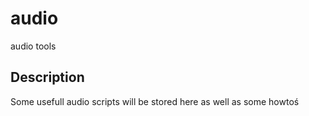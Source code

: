 # audio
audio tools

## Description

Some usefull audio scripts will be stored here as well as some howtoś
